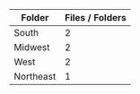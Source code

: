 | Folder    |   Files / Folders |
|-----------|-------------------|
| South     |                 2 |
| Midwest   |                 2 |
| West      |                 2 |
| Northeast |                 1 |